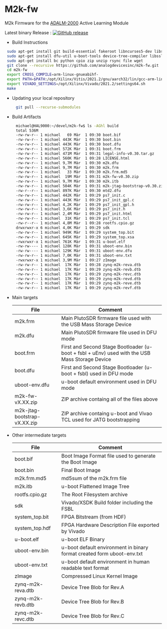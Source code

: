 # M2k-fw
M2k Firmware for the [ADALM-2000](https://wiki.analog.com/university/tools/m2k "ADALM-2000 Wiki Page") Active Learning Module

Latest binary Release : [![GitHub release](https://img.shields.io/github/release/analogdevicesinc/m2k-fw.svg)](https://github.com/analogdevicesinc/m2k-fw/releases/latest)

* Build Instructions
```bash
 sudo apt-get install git build-essential fakeroot libncurses5-dev libssl-dev ccache
 sudo apt-get install dfu-util u-boot-tools device-tree-compiler libssl1.0-dev mtools
 sudo apt-get install bc python cpio zip unzip rsync file wget
 git clone --recursive https://github.com/analogdevicesinc/m2k-fw.git
 cd m2k-fw
 export CROSS_COMPILE=arm-linux-gnueabihf-
 export PATH=$PATH:/opt/Xilinx/Vitis/2021.2/gnu/aarch32/lin/gcc-arm-linux-gnueabi/bin
 export VIVADO_SETTINGS=/opt/Xilinx/Vivado/2021.2/settings64.sh
 make

```
 
 * Updating your local repository 
 ```bash 
      git pull --recurse-submodules
  ```
 
* Build Artifacts
 ```bash
      michael@HAL9000:~/devel/m2k-fw$ ls -AGhl build
      total 536M
      -rw-rw-r-- 1 michael   69 Mär  1 09:30 boot.bif
      -rw-rw-r-- 1 michael 443K Mär  1 09:30 boot.bin
      -rw-rw-r-- 1 michael 443K Mär  1 09:30 boot.dfu
      -rw-rw-r-- 1 michael 572K Mär  1 09:31 boot.frm
      -rw-rw-r-- 1 michael 471M Mär  1 09:31 legal-info-v0.30.tar.gz
      -rw-rw-r-- 1 michael 560K Mär  1 09:28 LICENSE.html
      -rw-rw-r-- 1 michael 9,7M Mär  1 09:30 m2k.dfu
      -rw-rw-r-- 1 michael 9,7M Mär  1 09:30 m2k.frm
      -rw-rw-r-- 1 michael   33 Mär  1 09:30 m2k.frm.md5
      -rw-rw-r-- 1 michael  19M Mär  1 09:31 m2k-fw-v0.30.zip
      -rw-rw-r-- 1 michael 9,7M Mär  1 09:30 m2k.itb
      -rw-rw-r-- 1 michael 504K Mär  1 09:31 m2k-jtag-bootstrap-v0.30.zip
      -rw-r--r-- 1 michael 897K Mär  1 09:30 mtd2.dfu
      -rw-rw-r-- 1 michael 442K Mär  1 09:29 ps7_init.c
      -rw-rw-r-- 1 michael 443K Mär  1 09:29 ps7_init_gpl.c
      -rw-rw-r-- 1 michael 4,2K Mär  1 09:29 ps7_init_gpl.h
      -rw-rw-r-- 1 michael 3,6K Mär  1 09:29 ps7_init.h
      -rw-rw-r-- 1 michael 2,4M Mär  1 09:29 ps7_init.html
      -rw-rw-r-- 1 michael  31K Mär  1 09:29 ps7_init.tcl
      -rw-r--r-- 1 michael 4,8M Mär  1 09:28 rootfs.cpio.gz
      drwxrwxr-x 6 michael 4,0K Mär  1 09:29 sdk
      -rw-rw-r-- 1 michael 949K Mär  1 09:29 system_top.bit
      -rw-rw-r-- 1 michael 645K Mär  1 09:29 system_top.xsa
      -rwxrwxr-x 1 michael 761K Mär  1 09:31 u-boot.elf
      -rw-rw---- 1 michael 128K Mär  1 09:31 uboot-env.bin
      -rw-rw---- 1 michael 129K Mär  1 09:31 uboot-env.dfu
      -rw-rw-r-- 1 michael 7,0K Mär  1 09:31 uboot-env.txt
      -rwxrwxr-x 1 michael 3,9M Mär  1 09:27 zImage
      -rw-rw-r-- 1 michael  17K Mär  1 09:28 zynq-m2k-reva.dtb
      -rw-rw-r-- 1 michael  17K Mär  1 09:29 zynq-m2k-revb.dtb
      -rw-rw-r-- 1 michael  17K Mär  1 09:29 zynq-m2k-revc.dtb
      -rw-rw-r-- 1 michael  17K Mär  1 09:29 zynq-m2k-revd.dtb
      -rw-rw-r-- 1 michael  17K Mär  1 09:29 zynq-m2k-reve.dtb
      -rw-rw-r-- 1 michael  17K Mär  1 09:29 zynq-m2k-revf.dtb
 ```
 
 * Main targets
 
     | File  | Comment |
     | ------------- | ------------- | 
     | m2k.frm | Main PlutoSDR firmware file used with the USB Mass Storage Device |
     | m2k.dfu | Main PlutoSDR firmware file used in DFU mode |
     | boot.frm  | First and Second Stage Bootloader (u-boot + fsbl + uEnv) used with the USB Mass Storage Device |
     | boot.dfu  | First and Second Stage Bootloader (u-boot + fsbl) used in DFU mode |
     | uboot-env.dfu  | u-boot default environment used in DFU mode |
     | m2k-fw-vX.XX.zip  | ZIP archive containg all of the files above |
     | m2k-jtag-bootstrap-vX.XX.zip  | ZIP archive containg u-boot and Vivao TCL used for JATG bootstrapping |
 
  * Other intermediate targets

     | File  | Comment |
     | ------------- | ------------- |
     | boot.bif | Boot Image Format file used to generate the Boot Image |
     | boot.bin | Final Boot Image |
     | m2k.frm.md5 | md5sum of the m2k.frm file |
     | m2k.itb | u-boot Flattened Image Tree |
     | rootfs.cpio.gz | The Root Filesystem archive |
     | sdk | Vivado/XSDK Build folder including  the FSBL |
     | system_top.bit | FPGA Bitstream (from HDF) |
     | system_top.hdf | FPGA Hardware Description  File exported by Vivado |
     | u-boot.elf | u-boot ELF Binary |
     | uboot-env.bin | u-boot default environment in binary format created form uboot-env.txt |
     | uboot-env.txt | u-boot default environment in human readable text format |
     | zImage | Compressed Linux Kernel Image |
     | zynq-m2k-reva.dtb | Device Tree Blob for Rev.A |
     | zynq-m2k-revb.dtb | Device Tree Blob for Rev.B|  
     | zynq-m2k-revc.dtb | Device Tree Blob for Rev.C|  

 

